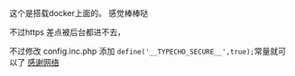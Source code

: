 这个是搭载docker上面的。
感觉棒棒哒

不过https 差点被后台都进不去，

不过修改 config.inc.php
添加 `define('__TYPECHO_SECURE__',true);`常量就可以了
[感谢网络][1]

  [1]: https://segmentfault.com/q/1010000002788610
